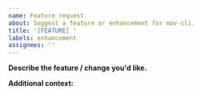 ```yaml
---
name: Feature request
about: Suggest a feature or enhancement for mov-cli.
title: '[FEATURE] '
labels: enhancement
assignees: ''
---
```


<!-- Please reframe from reporting plugin specific issues here, report those issues to the plugins themsevles. -->

**Describe the feature / change you'd like.**
<!-- A clear and concise description of what you want to see. -->

**Additional context:**
<!-- Add any other context or screenshots about the feature request here. -->
